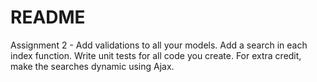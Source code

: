# README

Assignment 2 - Add validations to all your models. Add a search in each index function. Write unit tests for all code you create. For extra credit, make the searches dynamic using Ajax.

